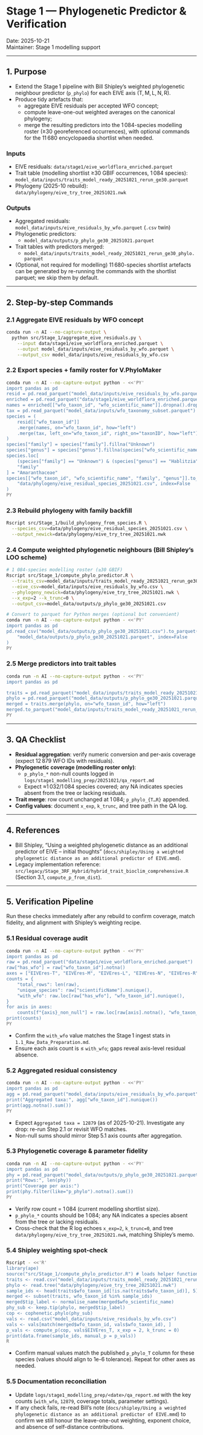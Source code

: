 # Stage 1 — Phylogenetic Predictor & Verification

Date: 2025-10-21  
Maintainer: Stage 1 modelling support

---

## 1. Purpose
- Extend the Stage 1 pipeline with Bill Shipley’s weighted phylogenetic neighbour predictor (`p_phylo`) for each EIVE axis (T, M, L, N, R).
- Produce tidy artefacts that:
  - aggregate EIVE residuals per accepted WFO concept;
  - compute leave-one-out weighted averages on the canonical phylogeny;
  - merge the resulting predictors into the 1 084-species modelling roster (≥30 georeferenced occurrences), with optional commands for the 11 680 encyclopaedia shortlist when needed.

### Inputs
- EIVE residuals: `data/stage1/eive_worldflora_enriched.parquet`
- Trait table (modelling shortlist ≥30 GBIF occurrences, 1 084 species): `model_data/inputs/traits_model_ready_20251021_rerun_ge30.parquet`
- Phylogeny (2025-10 rebuild): `data/phylogeny/eive_try_tree_20251021.nwk`

### Outputs
- Aggregated residuals: `model_data/inputs/eive_residuals_by_wfo.parquet` (`.csv` twin)
- Phylogenetic predictors:
  - `model_data/outputs/p_phylo_ge30_20251021.parquet`
- Trait tables with predictors merged:
  - `model_data/inputs/traits_model_ready_20251021_rerun_ge30_phylo.parquet`
- (Optional, not required for modelling) 11 680-species shortlist artefacts can be generated by re-running the commands with the shortlist parquet; we skip them by default.

---

## 2. Step-by-step Commands

### 2.1 Aggregate EIVE residuals by WFO concept
```bash
conda run -n AI --no-capture-output \
  python src/Stage_1/aggregate_eive_residuals.py \
    --input data/stage1/eive_worldflora_enriched.parquet \
    --output model_data/inputs/eive_residuals_by_wfo.parquet \
    --output_csv model_data/inputs/eive_residuals_by_wfo.csv
```

### 2.2 Export species + family roster for V.PhyloMaker
```bash
conda run -n AI --no-capture-output python - <<'PY'
import pandas as pd
resid = pd.read_parquet("model_data/inputs/eive_residuals_by_wfo.parquet")
enriched = pd.read_parquet("data/stage1/eive_worldflora_enriched.parquet")
names = enriched[["wfo_taxon_id", "wfo_scientific_name"]].dropna().drop_duplicates()
tax = pd.read_parquet("model_data/inputs/wfo_taxonomy_subset.parquet")
species = (
    resid[["wfo_taxon_id"]]
    .merge(names, on="wfo_taxon_id", how="left")
    .merge(tax, left_on="wfo_taxon_id", right_on="taxonID", how="left")
)
species["family"] = species["family"].fillna("Unknown")
species["genus"] = species["genus"].fillna(species["wfo_scientific_name"].str.split().str[0])
species.loc[
    (species["family"] == "Unknown") & (species["genus"] == "Hablitzia"),
    "family"
] = "Amaranthaceae"
species[["wfo_taxon_id", "wfo_scientific_name", "family", "genus"]].to_csv(
    "data/phylogeny/eive_residual_species_20251021.csv", index=False
)
PY
```

### 2.3 Rebuild phylogeny with family backfill
```bash
Rscript src/Stage_1/build_phylogeny_from_species.R \
  --species_csv=data/phylogeny/eive_residual_species_20251021.csv \
  --output_newick=data/phylogeny/eive_try_tree_20251021.nwk
```

### 2.4 Compute weighted phylogenetic neighbours (Bill Shipley’s LOO scheme)
```bash
# 1 084-species modelling roster (≥30 GBIF)
Rscript src/Stage_1/compute_phylo_predictor.R \
  --traits_csv=model_data/inputs/traits_model_ready_20251021_rerun_ge30.csv \
  --eive_csv=model_data/inputs/eive_residuals_by_wfo.csv \
  --phylogeny_newick=data/phylogeny/eive_try_tree_20251021.nwk \
  --x_exp=2 --k_trunc=0 \
  --output_csv=model_data/outputs/p_phylo_ge30_20251021.csv

# Convert to parquet for Python merges (optional but convenient)
conda run -n AI --no-capture-output python - <<'PY'
import pandas as pd
pd.read_csv("model_data/outputs/p_phylo_ge30_20251021.csv").to_parquet(
    "model_data/outputs/p_phylo_ge30_20251021.parquet", index=False
)
PY
```

### 2.5 Merge predictors into trait tables
```bash
conda run -n AI --no-capture-output python - <<'PY'
import pandas as pd

traits = pd.read_parquet("model_data/inputs/traits_model_ready_20251021_rerun_ge30.parquet")
phylo = pd.read_parquet("model_data/outputs/p_phylo_ge30_20251021.parquet")
merged = traits.merge(phylo, on="wfo_taxon_id", how="left")
merged.to_parquet("model_data/inputs/traits_model_ready_20251021_rerun_ge30_phylo.parquet", index=False)
PY
```

---

## 3. QA Checklist
- **Residual aggregation**: verify numeric conversion and per-axis coverage (expect 12 879 WFO IDs with residuals).
- **Phylogenetic coverage (modelling roster only)**:
  - `p_phylo_*` non-null counts logged in `logs/stage1_modelling_prep/20251021/qa_report.md`
  - Expect ≈1 032/1 084 species covered; any NA indicates species absent from the tree or lacking residuals.
- **Trait merge**: row count unchanged at 1 084; `p_phylo_{T…R}` appended.
- **Config values**: document `x_exp`, `k_trunc`, and tree path in the QA log.

---

## 4. References
- Bill Shipley, “Using a weighted phylogenetic distance as an additional predictor of EIVE – initial thoughts” (`docs/shipley/Using a weighted phylogenetic distance as an additional predictor of EIVE.mmd`).
- Legacy implementation reference: `src/legacy/Stage_3RF_Hybrid/hybrid_trait_bioclim_comprehensive.R` (Section 3.1, `compute_p_from_dist`).

---

## 5. Verification Pipeline

Run these checks immediately after any rebuild to confirm coverage, match fidelity, and alignment with Shipley’s weighting recipe.

### 5.1 Residual coverage audit
```bash
conda run -n AI --no-capture-output python - <<'PY'
import pandas as pd
raw = pd.read_parquet("data/stage1/eive_worldflora_enriched.parquet")
raw["has_wfo"] = raw["wfo_taxon_id"].notna()
axes = ["EIVEres-T", "EIVEres-M", "EIVEres-L", "EIVEres-N", "EIVEres-R"]
counts = {
    "total_rows": len(raw),
    "unique_species": raw["scientificName"].nunique(),
    "with_wfo": raw.loc[raw["has_wfo"], "wfo_taxon_id"].nunique(),
}
for axis in axes:
    counts[f"{axis}_non_null"] = raw.loc[raw[axis].notna(), "wfo_taxon_id"].nunique()
print(counts)
PY
```
- Confirm the `with_wfo` value matches the Stage 1 ingest stats in `1.1_Raw_Data_Preparation.md`.
- Ensure each axis count is ≤ `with_wfo`; gaps reveal axis-level residual absence.

### 5.2 Aggregated residual consistency
```bash
conda run -n AI --no-capture-output python - <<'PY'
import pandas as pd
agg = pd.read_parquet("model_data/inputs/eive_residuals_by_wfo.parquet")
print("Aggregated taxa:", agg["wfo_taxon_id"].nunique())
print(agg.notna().sum())
PY
```
- Expect `Aggregated taxa = 12879` (as of 2025-10-21). Investigate any drop: re-run Step 2.1 or revisit WFO matches.
- Non-null sums should mirror Step 5.1 axis counts after aggregation.

### 5.3 Phylogenetic coverage & parameter fidelity
```bash
conda run -n AI --no-capture-output python - <<'PY'
import pandas as pd
phy = pd.read_parquet("model_data/outputs/p_phylo_ge30_20251021.parquet")
print("Rows:", len(phy))
print("Coverage per axis:")
print(phy.filter(like="p_phylo").notna().sum())
PY
```
- Verify row count = 1 084 (current modelling shortlist size).
- `p_phylo_*` counts should be 1 084; any NA indicates a species absent from the tree or lacking residuals.
- Cross-check that the R log echoes `x_exp=2`, `k_trunc=0`, and tree `data/phylogeny/eive_try_tree_20251021.nwk`, matching Shipley’s memo.

### 5.4 Shipley weighting spot-check
```bash
Rscript - <<'R'
library(ape)
source("src/Stage_1/compute_phylo_predictor.R") # loads helper functions
traits <- read.csv("model_data/inputs/traits_model_ready_20251021_rerun_ge30.csv")
phylo <- read.tree("data/phylogeny/eive_try_tree_20251021.nwk")
sample_ids <- head(traits$wfo_taxon_id[!is.na(traits$wfo_taxon_id)], 5)
merged <- subset(traits, wfo_taxon_id %in% sample_ids)
merged$tip_label <- normalise_name(merged$wfo_scientific_name)
phy_sub <- keep.tip(phylo, merged$tip_label)
cop <- cophenetic.phylo(phy_sub)
vals <- read.csv("model_data/inputs/eive_residuals_by_wfo.csv")
vals <- vals[match(merged$wfo_taxon_id, vals$wfo_taxon_id), ]
p_vals <- compute_p(cop, vals$EIVEres_T, x_exp = 2, k_trunc = 0)
print(data.frame(sample_ids, manual_p = p_vals))
R
```
- Confirm manual values match the published `p_phylo_T` column for these species (values should align to 1e-6 tolerance). Repeat for other axes as needed.

### 5.5 Documentation reconciliation
- Update `logs/stage1_modelling_prep/<date>/qa_report.md` with the key counts (`with_wfo`, `12879`, coverage totals, parameter settings).
- If any check fails, re-read Bill’s note (`docs/shipley/Using a weighted phylogenetic distance as an additional predictor of EIVE.mmd`) to confirm we still honour the leave-one-out weighting, exponent choice, and absence of self-distance contributions.
